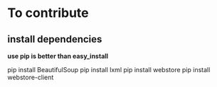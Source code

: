 To contribute
=============

install dependencies
--------------------

**use pip is better than easy_install**

pip install BeautifulSoup
pip install lxml
pip install webstore
pip install webstore-client